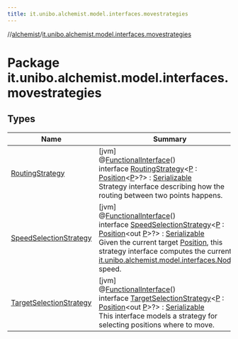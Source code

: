 ```yaml
---
title: it.unibo.alchemist.model.interfaces.movestrategies
---
```

//[alchemist](../../index.html)/[it.unibo.alchemist.model.interfaces.movestrategies](index.html)



# Package it.unibo.alchemist.model.interfaces.movestrategies



## Types


| Name | Summary |
|---|---|
| [RoutingStrategy](-routing-strategy/index.html) | [jvm]<br>@[FunctionalInterface](https://docs.oracle.com/javase/8/docs/api/java/lang/FunctionalInterface.html)()<br>interface [RoutingStrategy](-routing-strategy/index.html)<[P](-routing-strategy/index.html) : [Position](../it.unibo.alchemist.model.interfaces/-position/index.html)<[P](../it.unibo.alchemist.model.implementations.layers/-step-layer/index.html)>?> : [Serializable](https://docs.oracle.com/javase/8/docs/api/java/io/Serializable.html)<br>Strategy interface describing how the routing between two points happens. |
| [SpeedSelectionStrategy](-speed-selection-strategy/index.html) | [jvm]<br>@[FunctionalInterface](https://docs.oracle.com/javase/8/docs/api/java/lang/FunctionalInterface.html)()<br>interface [SpeedSelectionStrategy](-speed-selection-strategy/index.html)<[P](-speed-selection-strategy/index.html) : [Position](../it.unibo.alchemist.model.interfaces/-position/index.html)<out [P](../it.unibo.alchemist.model.implementations.layers/-step-layer/index.html)>?> : [Serializable](https://docs.oracle.com/javase/8/docs/api/java/io/Serializable.html)<br>Given the current target [Position](../it.unibo.alchemist.model.interfaces/-position/index.html), this strategy interface computes the current [it.unibo.alchemist.model.interfaces.Node](../it.unibo.alchemist.model.interfaces/-node/index.html)'s speed. |
| [TargetSelectionStrategy](-target-selection-strategy/index.html) | [jvm]<br>@[FunctionalInterface](https://docs.oracle.com/javase/8/docs/api/java/lang/FunctionalInterface.html)()<br>interface [TargetSelectionStrategy](-target-selection-strategy/index.html)<[P](-target-selection-strategy/index.html) : [Position](../it.unibo.alchemist.model.interfaces/-position/index.html)<out [P](../it.unibo.alchemist.model.implementations.layers/-step-layer/index.html)>?> : [Serializable](https://docs.oracle.com/javase/8/docs/api/java/io/Serializable.html)<br>This interface models a strategy for selecting positions where to move. |


